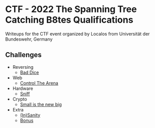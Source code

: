 # CTF - 2022 The Spanning Tree Catching B8tes Qualifications

Writeups for the CTF event organized by Localos from Universität der Bundeswehr, Germany

## Challenges

- Reversing
  - [Bad Dice](BadDice)
- Web
  - [Control The Arena](ControlTheArena)
- Hardware
  - [Sniff](sniff)
- Crypto
  - [Small is the new big](SmallIsTheNewBig)
- Extra
  - [(In)Sanity]((In)Sanity)
  - [Bonus](Bonus)
